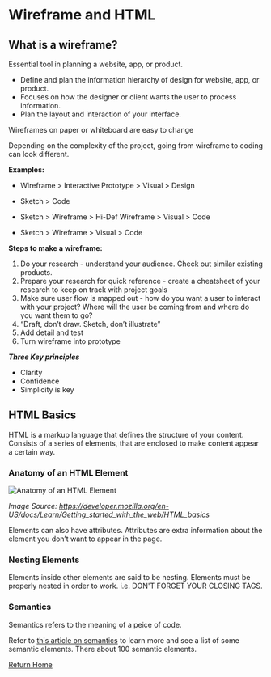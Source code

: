# Wireframe and HTML

## What is a wireframe?

Essential tool in planning a website, app, or product.

* Define and plan the information hierarchy of design for website, app, or product. 
* Focuses on how the designer or client wants the user to process information.
* Plan the layout and interaction of your interface.

Wireframes on paper or whiteboard are easy to change

Depending on the complexity of the project, going from wireframe to coding can look different.

**Examples:**

- Wireframe > Interactive Prototype > Visual > Design

- Sketch > Code

- Sketch > Wireframe > Hi-Def Wireframe > Visual > Code

- Sketch > Wireframe > Visual > Code

**Steps to make a wireframe:**

1. Do your research - understand your audience. Check out similar existing products.
2. Prepare your research for quick reference - create a cheatsheet of your research to keep on track with project goals
3. Make sure user flow is mapped out - how do you want a user to interact with your project? Where will the user be coming from and where do you want them to go?
4. “Draft, don’t draw. Sketch, don’t illustrate”
5. Add detail and test
6. Turn wireframe into prototype

***Three Key principles***

* Clarity
* Confidence
* Simplicity is key

## HTML Basics

HTML is a markup language that defines the structure of your content. Consists of a series of elements, that are enclosed to make content appear a certain way.

### **Anatomy of an HTML Element**

![Anatomy of an HTML Element](https://developer.mozilla.org/en-US/docs/Learn/Getting_started_with_the_web/HTML_basics/grumpy-cat-small.png)

*Image Source: https://developer.mozilla.org/en-US/docs/Learn/Getting_started_with_the_web/HTML_basics*

Elements can also have attributes. Attributes are extra information about the element you don’t want to appear in the page.

### Nesting Elements

Elements inside other elements are said to be nesting. Elements must be properly nested in order to work. i.e. DON'T FORGET YOUR CLOSING TAGS.

### **Semantics**

Semantics refers to the meaning of a peice of code. 

Refer to [this article on semantics](https://developer.mozilla.org/en-US/docs/Glossary/Semantics) to learn more and see a list of some semantic elements. There about 100 semantic elements.

[Return Home](README.md)